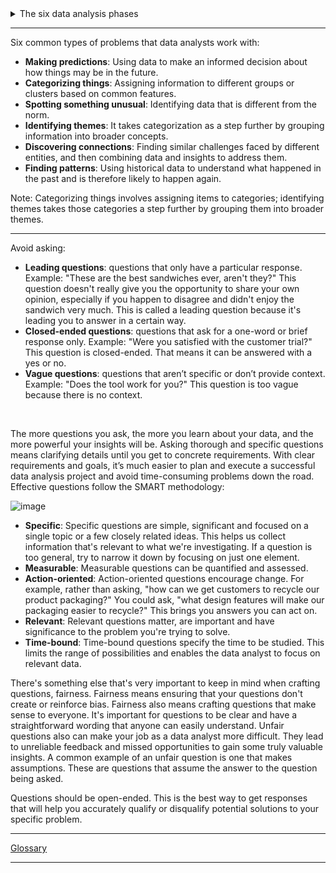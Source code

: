 <details>
  <summary> The six data analysis phases </summary>
  <br>
  <details>
    <summary> Step1: Ask </summary>
    <br>
    
    It’s impossible to solve a problem if you don’t know what it is. These are some things to consider:
    - Define the problem you’re trying to solve 
    - Make sure you fully understand the stakeholder’s expectations
    - Focus on the actual problem and avoid any distractions
    - Collaborate with stakeholders and keep an open line of communication
    - Take a step back and see the whole situation in context
  
    Questions to ask yourself in this step: 
    - What are my stakeholders saying their problems are?
    - Now that I’ve identified the issues, how can I help the stakeholders resolve their questions?
 
  </details>
  <details>
    <summary> Step 2: Prepare </summary>
    <br>
    
    You will decide what data you need to collect in order to answer your questions and how to organize it so that it is useful. 
    You might use your business task to decide: 
    - What metrics to measure
    - Locate data in your database
    - Create security measures to protect that data
  
    Questions to ask yourself in this step: 
    - What do I need to figure out how to solve this problem?
    - What research do I need to do?
    
  </details>
  <details>
    <summary> Step 3: Process </summary>
    <br>
    
    Clean data is the best data and you will need to clean up your data to get rid of any possible errors, inaccuracies, or 
    inconsistencies. This might mean:
    - Using spreadsheet functions to find incorrectly entered data 
    - Using SQL functions to check for extra spaces
    - Removing repeated entries
    - Checking as much as possible for bias in the data
  
    Questions to ask yourself in this step: 
    - What data errors or inaccuracies might get in my way of getting the best possible answer to the problem I am trying to solve?
    - How can I clean my data so the information I have is more consistent?
    
  </details>
  <details>
    <summary> Step 4: Analyze </summary>
    <br>
    
    You will want to think analytically about your data. At this stage, you might sort and format your data to make it easier to: 
    - Perform calculations
    - Combine data from multiple sources
    - Create tables with your results
  
    Questions to ask yourself in this step:
    - What story is my data telling me?
    - How will my data help me solve this problem?
    - Who needs my company’s product or service? What type of person is most likely to use it?
    
  </details>
  <details>
    <summary> Step 5: Share </summary>
    <br>
    
    Everyone shares their results differently so be sure to summarize your results with clear and 
    enticing visuals of your analysis using data viz tools like graphs or dashboards. 
    This is your chance to show the stakeholders you have solved their problem and how you got there. 
    Sharing will certainly help your team:  
    - Make better decisions
    - Make more informed decisions
    - Lead to stronger outcomes
    - Successfully communicate your findings
  
    Questions to ask yourself in this step:
    - How can I make what I present to the stakeholders engaging and easy to understand?
    - What would help me understand this if I were the listener?

  </details>
  <details>
    <summary> Step 6: Act </summary>
    <br>
    
    Now it’s time to act on your data. You will take everything you have learned from your data analysis and put it to use. 
    This could mean providing your stakeholders with recommendations based on your findings so they can make 
    data-driven decisions.
  
    Questions to ask yourself in this step:
    - How can I use the feedback I received during the share phase (step 5) to actually 
      meet the stakeholder’s needs and expectations?
    
  </details>
  
  These six steps can help you to break the data analysis process into smaller, manageable parts, which is called <b> structured thinking </b>. This process involves four basic activities:
  - Recognizing the current problem or situation
  - Organizing available information 
  - Revealing gaps and opportunities
  - Identifying your options
  
</details>

---

Six common types of problems that data analysts work with:
- **Making predictions**: Using data to make an informed decision about how things may be in the future.
- **Categorizing things**: Assigning information to different groups or clusters based on common features.
- **Spotting something unusual**: Identifying data that is different from the norm.
- **Identifying themes**: It takes categorization as a step further by grouping information into broader concepts.
- **Discovering connections**: Finding similar challenges faced by different entities, and then combining data and insights to address them.
- **Finding patterns**: Using historical data to understand what happened in the past and is therefore likely to happen again.

Note: Categorizing things involves assigning items to categories; identifying themes takes those categories a step further by grouping them into broader themes.

---

Avoid asking:

- **Leading questions**: questions that only have a particular response. Example: "These are the best sandwiches ever, aren't they?" This question doesn't really give you the opportunity to share your own opinion, especially if you happen to disagree and didn't enjoy the sandwich very much. This is called a leading question because it's leading you to answer in a certain way.
- **Closed-ended questions**: questions that ask for a one-word or brief response only. Example: "Were you satisfied with the customer trial?" This question is closed-ended. That means it can be answered with a yes or no.
- **Vague questions**: questions that aren’t specific or don’t provide context. Example: "Does the tool work for you?" This question is too vague because there is no context.

<br />

The more questions you ask, the more you learn about your data, and the more powerful your insights will be. Asking thorough and specific questions means clarifying details until you get to concrete requirements. With clear requirements and goals, it’s much easier to plan and execute a successful data analysis project and avoid time-consuming problems down the road. Effective questions follow the SMART methodology:

![image](https://user-images.githubusercontent.com/74421758/146340129-eee46617-0016-4208-927a-10f57fa8776b.png)

- **Specific**: Specific questions are simple, significant and focused on a single topic or a few closely related ideas. This helps us collect information that's relevant to what we're investigating. If a question is too general, try to narrow it down by focusing on just one element.
- **Measurable**: Measurable questions can be quantified and assessed.
- **Action-oriented**: Action-oriented questions encourage change. For example, rather than asking, "how can we get customers to recycle our product packaging?" You could ask, "what design features will make our packaging easier to recycle?" This brings you answers you can act on.
- **Relevant**: Relevant questions matter, are important and have significance to the problem you're trying to solve.
- **Time-bound**: Time-bound questions specify the time to be studied. This limits the range of possibilities and enables the data analyst to focus on relevant data.

There's something else that's very important to keep in mind when crafting questions, fairness. Fairness means ensuring that your questions don't create or reinforce bias. Fairness also means crafting questions that make sense to everyone. It's important for questions to be clear and have a straightforward wording that anyone can easily understand. Unfair questions also can make your job as a data analyst more difficult. They lead to unreliable feedback and missed opportunities to gain some truly valuable insights. A common example of an unfair question is one that makes assumptions. These are questions that assume the answer to the question being asked. 

Questions should be open-ended. This is the best way to get responses that will help you accurately qualify or disqualify potential solutions to your specific problem.

---

[Glossary](https://docs.google.com/document/d/1QX_1-xlHe4Vd2Ods-a2p21XeY5ODBo2KP-L_eOlI-A4/template/preview?resourcekey=0-dSnwNjRO8Ycn5OHib4C3Dw)

---


  
  

